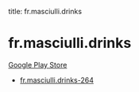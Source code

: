 title: fr.masciulli.drinks
# fr.masciulli.drinks


[Google Play Store](https://play.google.com/store/apps/details?id=fr.masciulli.drinks)


* [fr.masciulli.drinks-264](./fr.masciulli.drinks-264/)